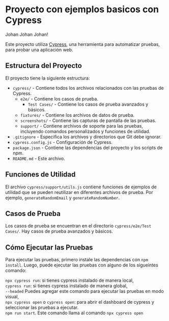 # Proyecto con ejemplos basicos con Cypress
Johan Johan Johan!

Este proyecto utiliza [Cypress](https://www.cypress.io/), una herramienta para automatizar pruebas, para probar una aplicación web.

## Estructura del Proyecto

El proyecto tiene la siguiente estructura:

- `cypress/` - Contiene todos los archivos relacionados con las pruebas de Cypress.
  - `e2e/` - Contiene los casos de prueba.
    - `Test Cases/` - Contiene los casos de prueba avanzados y básicos.
  - `fixtures/` - Contiene los archivos de datos de prueba.
  - `screenshots/` - Contiene las capturas de pantalla de las pruebas.
  - `support/` - Contiene archivos de soporte para las pruebas, incluyendo comandos personalizados y funciones de utilidad.
- `.gitignore` - Especifica los archivos y directorios que Git debe ignorar.
- `cypress.config.js` - Configuración de Cypress.
- `package.json` - Contiene las dependencias del proyecto y los scripts de npm.
- `README.md` - Este archivo.

## Funciones de Utilidad

El archivo `cypress/support/utils.js` contiene funciones de ejemplos de utilidad que se pueden reutilizar en diferentes archivos de prueba. Por ejemplo, `generateRandomEmail` y `generateRandomNumber`.

## Casos de Prueba

Los casos de prueba se encuentran en el directorio `cypress/e2e/Test Cases/`. Hay casos de prueba avanzados y básicos.

## Cómo Ejecutar las Pruebas

Para ejecutar las pruebas, primero instale las dependencias con `npm install`. Luego, puede ejecutar las pruebas con alguno de los sigueintes comando: <br>

`npx cypress run`: si tienes cypress instalado de manera local, <br>
`cypress run`: si tienes cypress instalado de manera global, <br>
`--headed` Puedes agregar este comando para ejecutar las pruebas en modo visual, <br>
`npx cypress open` o `cypress open`: para abrir el dashboard de cypress y seleccionar las pruebas a ejecutar. <br>
`npm run start`. Este comando llama al comando `npx cypress open` <br>
